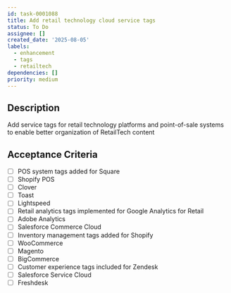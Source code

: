 ```yaml
---
id: task-0001088
title: Add retail technology cloud service tags
status: To Do
assignee: []
created_date: '2025-08-05'
labels:
  - enhancement
  - tags
  - retailtech
dependencies: []
priority: medium
---
```


## Description

Add service tags for retail technology platforms and point-of-sale systems to enable better organization of RetailTech content

## Acceptance Criteria

- [ ] POS system tags added for Square
- [ ] Shopify POS
- [ ] Clover
- [ ] Toast
- [ ] Lightspeed
- [ ] Retail analytics tags implemented for Google Analytics for Retail
- [ ] Adobe Analytics
- [ ] Salesforce Commerce Cloud
- [ ] Inventory management tags added for Shopify
- [ ] WooCommerce
- [ ] Magento
- [ ] BigCommerce
- [ ] Customer experience tags included for Zendesk
- [ ] Salesforce Service Cloud
- [ ] Freshdesk
